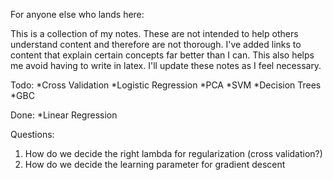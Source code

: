 For anyone else who lands here:

This is a collection of my notes. These are not intended to help others understand content and therefore are not thorough. I've added links to content that explain certain concepts far better than I can. This also helps me avoid having to write in latex. I'll update these notes as I feel necessary.

Todo:
*Cross Validation
*Logistic Regression
*PCA
*SVM
*Decision Trees
*GBC

Done:
*Linear Regression

Questions:
1. How do we decide the right lambda for regularization (cross validation?)
2. How do we decide the learning parameter for gradient descent



